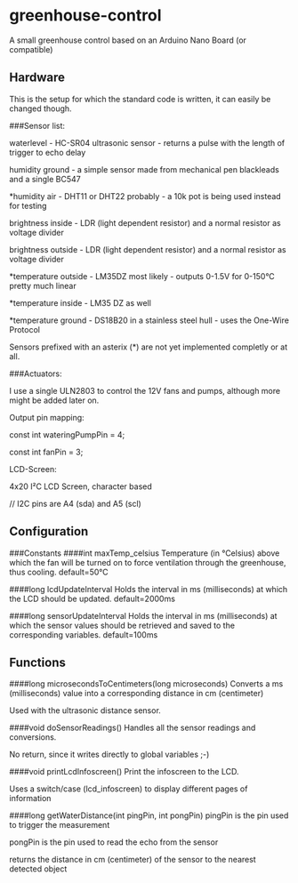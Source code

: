 # greenhouse-control
A small greenhouse control based on an Arduino Nano Board (or compatible)

## Hardware
This is the setup for which the standard code is written,
it can easily be changed though.

###Sensor list:

waterlevel - HC-SR04 ultrasonic sensor - returns a pulse with the length of trigger to echo delay

humidity ground - a simple sensor made from mechanical pen blackleads and a single BC547

*humidity air - DHT11 or DHT22 probably - a 10k pot is being used instead for testing

brightness inside - LDR (light dependent resistor) and a normal resistor as voltage divider

brightness outside - LDR (light dependent resistor) and a normal resistor as voltage divider

*temperature outside - LM35DZ most likely - outputs 0-1.5V for 0-150°C pretty much linear

*temperature inside - LM35 DZ as well

*temperature ground - DS18B20 in a stainless steel hull - uses the One-Wire Protocol



Sensors prefixed with an asterix (*) are not yet implemented completly or at all.



###Actuators:

I use a single ULN2803 to control the 12V fans and pumps,
although more might be added later on.


Output pin mapping: 

const int wateringPumpPin = 4;

const int fanPin = 3;


LCD-Screen:

4x20 I²C LCD Screen, character based

// I2C pins are A4 (sda) and A5 (scl)



## Configuration

###Constants
####int maxTemp_celsius
Temperature (in °Celsius) above which the fan will be turned on to force ventilation through the greenhouse, thus cooling.
default=50°C

####long lcdUpdateInterval
Holds the interval in ms (milliseconds) at which the LCD should be updated. 
default=2000ms

####long sensorUpdateInterval
Holds the interval in ms (milliseconds) at which the sensor values should be retrieved and saved to the corresponding variables.
default=100ms

## Functions

####long microsecondsToCentimeters(long microseconds)
Converts a ms (milliseconds) value into a corresponding distance in cm (centimeter)

Used with the ultrasonic distance sensor.

####void doSensorReadings()
Handles all the sensor readings and conversions.

No return, since it writes directly to global variables ;-)

####void printLcdInfoscreen()
Print the infoscreen to the LCD.

Uses a switch/case (lcd_infoscreen) to display different pages of information

####long getWaterDistance(int pingPin, int pongPin)
pingPin is the pin used to trigger the measurement

pongPin is the pin used to read the echo from the sensor

returns the distance in cm (centimeter) of the sensor to the nearest detected object

